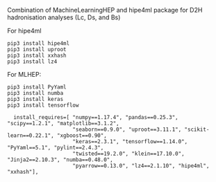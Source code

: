 Combination of MachineLearningHEP and hipe4ml package for D2H hadronisation analyses (Lc, Ds, and Bs)

For hipe4ml
```
pip3 install hipe4ml
pip3 install uproot
pip3 install xxhash
pip3 install lz4
```

For MLHEP:
```
pip3 install PyYaml
pip3 install numba
pip3 install keras
pip3 install tensorflow
```
```
  install_requires=[ "numpy==1.17.4", "pandas==0.25.3", "scipy==1.2.1", "matplotlib==3.1.2",
                     "seaborn==0.9.0", "uproot==3.11.1", "scikit-learn==0.22.1", "xgboost==0.90",
                     "keras==2.3.1", "tensorflow==1.14.0", "PyYaml==5.1", "pylint==2.4.3",
                     "twisted==19.2.0", "klein==17.10.0", "Jinja2==2.10.3", "numba==0.48.0",
                     "pyarrow==0.13.0", "lz4==2.1.10", "hipe4ml", "xxhash"],
```
